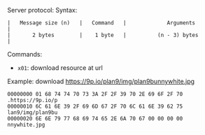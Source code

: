 Server protocol:
Syntax:
```
|   Message size (n)   |   Command   |             Arguments           |
|       2 bytes        |    1 byte   |          (n - 3) bytes          |
```

Commands:
* `x01`: download resource at url


Example: download https://9p.io/plan9/img/plan9bunnywhite.jpg

```
00000000 01 68 74 74 70 73 3A 2F 2F 39 70 2E 69 6F 2F 70    .https://9p.io/p
00000010 6C 61 6E 39 2F 69 6D 67 2F 70 6C 61 6E 39 62 75    lan9/img/plan9bu
00000020 6E 6E 79 77 68 69 74 65 2E 6A 70 67 00 00 00 00    nnywhite.jpg
```